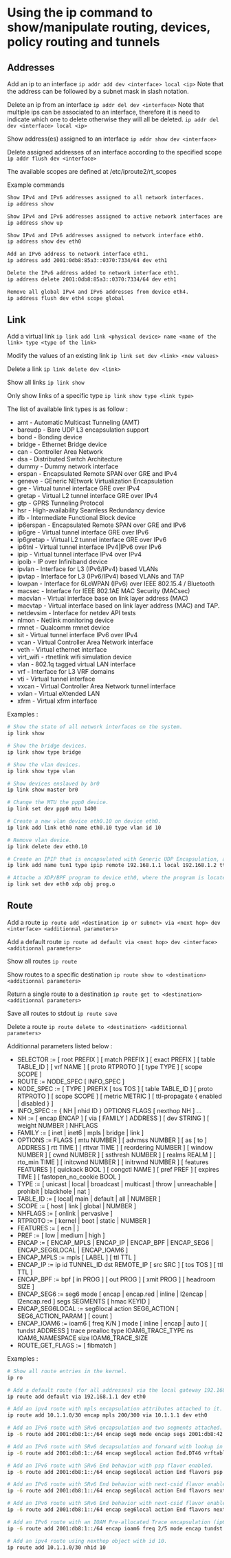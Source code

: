 # Using the ip command to show/manipulate routing, devices, policy routing and tunnels
## Addresses
Add an ip to an interface
```ip addr add dev <interface> local <ip>```
Note that the address can be followed by a subnet mask in slash notation.

Delete an ip from an interface
```ip addr del dev <interface>```
Note that multiple ips can be associated to an interface, therefore it is need to indicate which one to delete otherwise they will all be deleted.
```ip addr del dev <interface> local <ip>```

Show address(es) assigned to an interface
```ip addr show dev <interface>```

Delete assigned addresses of an interface according to the specified scope
```ip addr flush dev <interface>```

The available scopes are defined at /etc/iproute2/rt_scopes

Example commands
```bash
Show IPv4 and IPv6 addresses assigned to all network interfaces.
ip address show

Show IPv4 and IPv6 addresses assigned to active network interfaces are shown.
ip address show up

Show IPv4 and IPv6 addresses assigned to network interface eth0.
ip address show dev eth0

Add an IPv6 address to network interface eth1.
ip address add 2001:0db8:85a3::0370:7334/64 dev eth1

Delete the IPv6 address added to network interface eth1.
ip address delete 2001:0db8:85a3::0370:7334/64 dev eth1

Remove all global IPv4 and IPv6 addresses from device eth4.
ip address flush dev eth4 scope global
```

## Link
Add a virtual link
```ip link add link <physical device> name <name of the link> type <type of the link>```

Modify the values of an existing link
```ip link set dev <link> <new values>```

Delete a link
```ip link delete dev <link>```

Show all links
```ip link show```

Only show links of a specific type
```ip link show type <link type>```

The list of available link types is as follow :
- amt - Automatic Multicast Tunneling (AMT)
- bareudp - Bare UDP L3 encapsulation support
- bond - Bonding device
- bridge - Ethernet Bridge device
- can - Controller Area Network
- dsa - Distributed Switch Architecture
- dummy - Dummy network interface
- erspan - Encapsulated Remote SPAN over GRE and IPv4
- geneve - GEneric NEtwork Virtualization Encapsulation
- gre - Virtual tunnel interface GRE over IPv4
- gretap - Virtual L2 tunnel interface GRE over IPv4
- gtp - GPRS Tunneling Protocol
- hsr - High-availability Seamless Redundancy device
- ifb - Intermediate Functional Block device
- ip6erspan - Encapsulated Remote SPAN over GRE and IPv6
- ip6gre - Virtual tunnel interface GRE over IPv6
- ip6gretap - Virtual L2 tunnel interface GRE over IPv6
- ip6tnl - Virtual tunnel interface IPv4|IPv6 over IPv6
- ipip - Virtual tunnel interface IPv4 over IPv4
- ipoib - IP over Infiniband device
- ipvlan - Interface for L3 (IPv6/IPv4) based VLANs
- ipvtap - Interface for L3 (IPv6/IPv4) based VLANs and TAP
- lowpan - Interface for 6LoWPAN (IPv6) over IEEE 802.15.4 / Bluetooth
- macsec - Interface for IEEE 802.1AE MAC Security (MACsec)
- macvlan - Virtual interface base on link layer address (MAC)
- macvtap - Virtual interface based on link layer address (MAC) and TAP.
- netdevsim - Interface for netdev API tests
- nlmon - Netlink monitoring device
- rmnet - Qualcomm rmnet device
- sit - Virtual tunnel interface IPv6 over IPv4
- vcan - Virtual Controller Area Network interface
- veth - Virtual ethernet interface
- virt_wifi - rtnetlink wifi simulation device
- vlan - 802.1q tagged virtual LAN interface
- vrf - Interface for L3 VRF domains
- vti - Virtual tunnel interface
- vxcan - Virtual Controller Area Network tunnel interface
- vxlan - Virtual eXtended LAN
- xfrm - Virtual xfrm interface

Examples : 
```bash
# Show the state of all network interfaces on the system.
ip link show

# Show the bridge devices.
ip link show type bridge

# Show the vlan devices.
ip link show type vlan

# Show devices enslaved by br0
ip link show master br0

# Change the MTU the ppp0 device.
ip link set dev ppp0 mtu 1400

# Create a new vlan device eth0.10 on device eth0.
ip link add link eth0 name eth0.10 type vlan id 10

# Remove vlan device.
ip link delete dev eth0.10

# Create an IPIP that is encapsulated with Generic UDP Encapsulation, and the outer UDP checksum and remote checksum offload are enabled.
ip link add name tun1 type ipip remote 192.168.1.1 local 192.168.1.2 ttl 225 encap gue encap-sport auto encap-dport 5555 encap-csum encap-remcsum

# Attache a XDP/BPF program to device eth0, where the program is located in prog.o, section "prog" (default section). In case a XDP/BPF program is already attached,  throw  an error.
ip link set dev eth0 xdp obj prog.o
```

##  Route
Add a route
```ip route add <destination ip or subnet> via <next hop> dev <interface> <additionnal parameters>```

Add a default route
```ip route ad default via <next hop> dev <interface> <additionnal parameters>```

Show all routes
```ip route```

Show routes to a specific destination
```ip route show to <destination> <additionnal parameters>```

Return a single route to a destination
```ip route get to <destination> <additionnal parameters>```

Save all routes to stdout
```ip route save```

Delete a route
```ip route delete to <destination> <additionnal parameters>```

Additionnal parameters listed below :
- SELECTOR := [ root PREFIX ] [ match PREFIX ] [ exact PREFIX ] [ table TABLE_ID ] [ vrf NAME ] [ proto RTPROTO ] [ type TYPE ] [ scope SCOPE ]
- ROUTE := NODE_SPEC [ INFO_SPEC ]
- NODE_SPEC := [ TYPE ] PREFIX [ tos TOS ] [ table TABLE_ID ] [ proto RTPROTO ] [ scope SCOPE ] [ metric METRIC ] [ ttl-propagate { enabled | disabled } ]
- INFO_SPEC := { NH | nhid ID } OPTIONS FLAGS [ nexthop NH ] ...
- NH := [ encap ENCAP ] [ via [ FAMILY ] ADDRESS ] [ dev STRING ] [ weight NUMBER ] NHFLAGS
- FAMILY := [ inet | inet6 | mpls | bridge | link ]
- OPTIONS := FLAGS [ mtu NUMBER ] [ advmss NUMBER ] [ as [ to ] ADDRESS ] rtt TIME ] [ rttvar TIME ] [ reordering NUMBER ] [ window NUMBER ] [ cwnd NUMBER ] [ ssthresh NUMBER ] [
               realms REALM ] [ rto_min TIME ] [ initcwnd NUMBER ] [ initrwnd NUMBER ] [ features FEATURES ] [ quickack BOOL ] [ congctl NAME ] [ pref PREF ] [ expires TIME ] [
               fastopen_no_cookie BOOL ]
- TYPE := [ unicast | local | broadcast | multicast | throw | unreachable | prohibit | blackhole | nat ]
- TABLE_ID := [ local| main | default | all | NUMBER ]
- SCOPE := [ host | link | global | NUMBER ]
- NHFLAGS := [ onlink | pervasive ]
- RTPROTO := [ kernel | boot | static | NUMBER ]
- FEATURES := [ ecn | ]
- PREF := [ low | medium | high ]
- ENCAP := [ ENCAP_MPLS | ENCAP_IP | ENCAP_BPF | ENCAP_SEG6 | ENCAP_SEG6LOCAL | ENCAP_IOAM6 ]
- ENCAP_MPLS := mpls [ LABEL ] [ ttl TTL ]
- ENCAP_IP := ip id TUNNEL_ID dst REMOTE_IP [ src SRC ] [ tos TOS ] [ ttl TTL ]
- ENCAP_BPF := bpf [ in PROG ] [ out PROG ] [ xmit PROG ] [ headroom SIZE ]
- ENCAP_SEG6 := seg6 mode [ encap | encap.red | inline | l2encap | l2encap.red ] segs SEGMENTS [ hmac KEYID ]
- ENCAP_SEG6LOCAL := seg6local action SEG6_ACTION [ SEG6_ACTION_PARAM ] [ count ]
- ENCAP_IOAM6 := ioam6 [ freq K/N ] mode [ inline | encap | auto ] [ tundst ADDRESS ] trace prealloc type IOAM6_TRACE_TYPE ns IOAM6_NAMESPACE size IOAM6_TRACE_SIZE
- ROUTE_GET_FLAGS :=  [ fibmatch  ]

Examples :
```bash
# Show all route entries in the kernel.
ip ro

# Add a default route (for all addresses) via the local gateway 192.168.1.1 that can be reached on device eth0.
ip route add default via 192.168.1.1 dev eth0

# Add an ipv4 route with mpls encapsulation attributes attached to it.
ip route add 10.1.1.0/30 encap mpls 200/300 via 10.1.1.1 dev eth0

# Add an IPv6 route with SRv6 encapsulation and two segments attached.
ip -6 route add 2001:db8:1::/64 encap seg6 mode encap segs 2001:db8:42::1,2001:db8:ffff::2 dev eth0

# Add an IPv6 route with SRv6 decapsulation and forward with lookup in VRF table.
ip -6 route add 2001:db8:1::/64 encap seg6local action End.DT46 vrftable 100 dev vrf100

# Add an IPv6 route with SRv6 End behavior with psp flavor enabled.
ip -6 route add 2001:db8:1::/64 encap seg6local action End flavors psp dev eth0

# Add an IPv6 route with SRv6 End behavior with next-csid flavor enabled.
ip -6 route add 2001:db8:1::/64 encap seg6local action End flavors next-csid dev eth0

# Add an IPv6 route with SRv6 End behavior with next-csid flavor enabled and user-provided Locator-Block and Locator-Node Function lengths.
ip -6 route add 2001:db8:1::/64 encap seg6local action End flavors next-csid lblen 48 nflen 16 dev eth0

# Add an IPv6 route with an IOAM Pre-allocated Trace encapsulation (ip6ip6) that only includes the hop limit and the node id, configured for the IOAM namespace 1 and a pre-allocated data block of 12 octets (will be injected in 2 packets every 5 packets).
ip -6 route add 2001:db8:1::/64 encap ioam6 freq 2/5 mode encap tundst 2001:db8:42::1 trace prealloc type 0x800000 ns 1 size 12 dev eth0

# Add an ipv4 route using nexthop object with id 10.
ip route add 10.1.1.0/30 nhid 10
```
